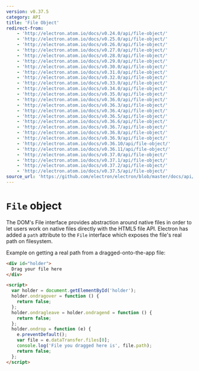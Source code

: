 ```yaml
---
version: v0.37.5
category: API
title: 'File Object'
redirect-from:
    - 'http://electron.atom.io/docs/v0.24.0/api/file-object/'
    - 'http://electron.atom.io/docs/v0.25.0/api/file-object/'
    - 'http://electron.atom.io/docs/v0.26.0/api/file-object/'
    - 'http://electron.atom.io/docs/v0.27.0/api/file-object/'
    - 'http://electron.atom.io/docs/v0.28.0/api/file-object/'
    - 'http://electron.atom.io/docs/v0.29.0/api/file-object/'
    - 'http://electron.atom.io/docs/v0.30.0/api/file-object/'
    - 'http://electron.atom.io/docs/v0.31.0/api/file-object/'
    - 'http://electron.atom.io/docs/v0.32.0/api/file-object/'
    - 'http://electron.atom.io/docs/v0.33.0/api/file-object/'
    - 'http://electron.atom.io/docs/v0.34.0/api/file-object/'
    - 'http://electron.atom.io/docs/v0.35.0/api/file-object/'
    - 'http://electron.atom.io/docs/v0.36.0/api/file-object/'
    - 'http://electron.atom.io/docs/v0.36.3/api/file-object/'
    - 'http://electron.atom.io/docs/v0.36.4/api/file-object/'
    - 'http://electron.atom.io/docs/v0.36.5/api/file-object/'
    - 'http://electron.atom.io/docs/v0.36.6/api/file-object/'
    - 'http://electron.atom.io/docs/v0.36.7/api/file-object/'
    - 'http://electron.atom.io/docs/v0.36.8/api/file-object/'
    - 'http://electron.atom.io/docs/v0.36.9/api/file-object/'
    - 'http://electron.atom.io/docs/v0.36.10/api/file-object/'
    - 'http://electron.atom.io/docs/v0.36.11/api/file-object/'
    - 'http://electron.atom.io/docs/v0.37.0/api/file-object/'
    - 'http://electron.atom.io/docs/v0.37.1/api/file-object/'
    - 'http://electron.atom.io/docs/v0.37.2/api/file-object/'
    - 'http://electron.atom.io/docs/v0.37.5/api/file-object/'
source_url: 'https://github.com/electron/electron/blob/master/docs/api/file-object.md'
---
```


# `File` object

The DOM's File interface provides abstraction around native files in order to
let users work on native files directly with the HTML5 file API. Electron has
added a `path` attribute to the `File` interface which exposes the file's real
path on filesystem.

Example on getting a real path from a dragged-onto-the-app file:

```html
<div id="holder">
  Drag your file here
</div>

<script>
  var holder = document.getElementById('holder');
  holder.ondragover = function () {
    return false;
  };
  holder.ondragleave = holder.ondragend = function () {
    return false;
  };
  holder.ondrop = function (e) {
    e.preventDefault();
    var file = e.dataTransfer.files[0];
    console.log('File you dragged here is', file.path);
    return false;
  };
</script>
```
